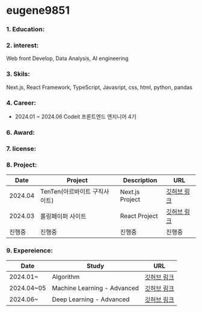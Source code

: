# eugene9851
 
### 1. Education:
### 2. interest: 
Web front Develop, Data Analysis, AI engineering
### 3. Skils: 
Next.js, React Framework, TypeScript, Javasript, css, html, python, pandas
### 4. Career:
   - 2024.01 ~ 2024.06 Codeit 프론트엔드 엔지니어 4기 
### 6. Award:
### 7. license: 
### 8. Project:
   
|Date|Project|Description|URL|
|----|-------------------------|-------------|-----|
|2024.04|TenTen(아르바이트 구직사이트)|Next.js Project|[깃허브 링크](https://github.com/sprint-part3-team10/tenten/tree/main)|
|2024.03|롤링페이퍼 사이트|React Project|[깃허브 링크](https://github.com/eugene9851/RollingProject)|
|진행중|진행중|진행중|진행중|

### 9. Expereience:
|Date|Study|URL|
|----|-------------|-----|
|2024.01~|Algorithm|[깃허브 링크](https://github.com/eugene9851/algorithm)|
|2024.04~05|Machine Learning - Advanced|[깃허브 링크](https://github.com/eugene9851/MachineLearning_Study)|
|2024.06~|Deep Learning - Advanced|[깃허브 링크](https://github.com/eugene9851/MachineLearning_Study)|

